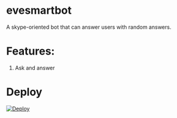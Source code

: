 # evesmartbot
A skype-oriented bot that can answer users with random answers. 

# Features:
1. Ask and answer

# Deploy
[![Deploy](https://www.herokucdn.com/deploy/button.png)](https://heroku.com/deploy?template=https://github.com/silverwolfceh/evebotsrc)

